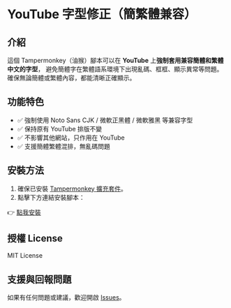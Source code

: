 # YouTube 字型修正（簡繁體兼容）

## 介紹
這個 Tampermonkey（油猴）腳本可以在 **YouTube** 上**強制套用兼容簡體和繁體中文的字型**，
避免簡體字在繁體語系環境下出現亂碼、框框、顯示異常等問題。
確保無論簡體或繁體內容，都能清晰正確顯示。

## 功能特色
- ✅ 強制使用 Noto Sans CJK / 微軟正黑體 / 微軟雅黑 等兼容字型
- ✅ 保持原有 YouTube 排版不變
- ✅ 不影響其他網站，只作用在 YouTube
- ✅ 支援簡體繁體混排，無亂碼問題

## 安裝方法
1. 確保已安裝 [Tampermonkey 擴充套件](https://www.tampermonkey.net/)。
2. 點擊下方連結安裝腳本：

👉 [點我安裝](https://raw.githubusercontent.com/anlo1220/youtube-font-fix/main/youtube-font-fix.user.js)

## 授權 License
MIT License

## 支援與回報問題
如果有任何問題或建議，歡迎開啟 [Issues](https://github.com/anlo1220/youtube-font-fix/issues)。
